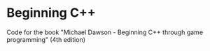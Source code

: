﻿# Beginning C++

Code for the book "Michael Dawson - Beginning C++ through game programming" (4th edition)
